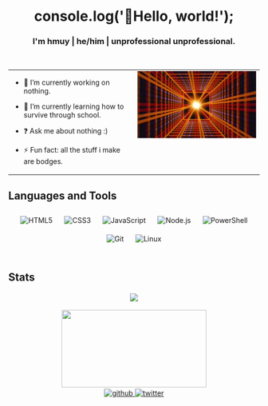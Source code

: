 # <div align="center">console.log('👋Hello, world!');</div>  

### <div align="center">I'm hmuy | he/him | unprofessional unprofessional.</div>  

<br/>  

<table><tr><td valign="top" width="50%">

- 🔭 I’m currently working on nothing.
  

- 🌱 I’m currently learning how to survive through school.
  

- ❓ Ask me about nothing :)
  

- ⚡ Fun fact: all the stuff i make are bodges.


</td><td valign="top" width="50%">

<div align="center">
<img src="plaid.gif" align="center" style="width: 105%" />
</div>  
</td></tr></table>

## Languages and Tools  
<div align="center">  
<img style="margin: 10px" src="https://profilinator.rishav.dev/skills-assets/html5-original-wordmark.svg" alt="HTML5" height="25" />  
<img style="margin: 10px" src="https://profilinator.rishav.dev/skills-assets/css3-original-wordmark.svg" alt="CSS3" height="25" />
<img style="margin: 10px" src="https://profilinator.rishav.dev/skills-assets/javascript-original.svg" alt="JavaScript" height="25" />  
<img style="margin: 10px" src="https://profilinator.rishav.dev/skills-assets/nodejs-original-wordmark.svg" alt="Node.js" height="25" />  
<img style="margin: 10px" src="https://profilinator.rishav.dev/skills-assets/powershell.png" alt="PowerShell" height="25" />  
<img style="margin: 10px" src="https://profilinator.rishav.dev/skills-assets/git-scm-icon.svg" alt="Git" height="25" />  
<img style="margin: 10px" src="https://profilinator.rishav.dev/skills-assets/linux-original.svg" alt="Linux" height="25" />   
</div>  

<br/>  


## Stats  
<div align="center"><img src="https://github-readme-stats.vercel.app/api?username=khanhmuy&show_icons=true&count_private=true&hide_border=true" align="center" width="60%" /></div>    

<br>

<div align="center";>
    <a href="https://discord.com/users/272388882539085824" style="text-align: center">
        <img src="https://lanyard-profile-readme.vercel.app/api/272388882539085824?theme=dark&idleMessage=probably%20touching%20grass&hideDiscrim=true&hideTimestamp=true" width="290" height="155">
    </a>
</div>
<div align="center">
<a href="https://github.com/khanhmuy" target="_blank">
<img src=https://img.shields.io/badge/github-%2324292e.svg?&style=for-the-badge&logo=github&logoColor=white alt=github style="margin-bottom: 5px;" />
</a>
<a href="https://twitter.com/hmuy0608" target="_blank">
<img src=https://img.shields.io/badge/twitter-%2300acee.svg?&style=for-the-badge&logo=twitter&logoColor=white alt=twitter style="margin-bottom: 5px;" />
</a>  
</div> 
